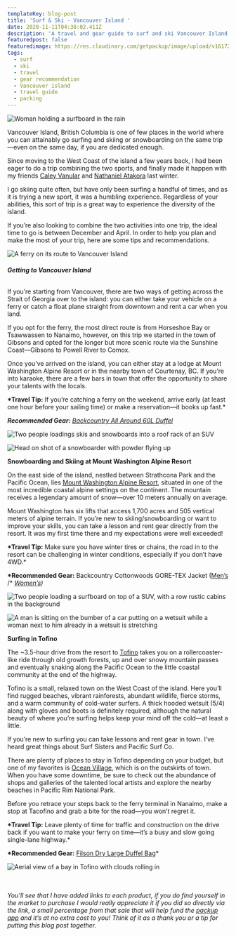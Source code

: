 ```yaml
---
templateKey: blog-post
title: 'Surf & Ski - Vancouver Island '
date: 2020-11-11T04:38:02.411Z
description: 'A travel and gear guide to surf and ski Vancouver Island, British Columbia. '
featuredpost: false
featuredimage: https://res.cloudinary.com/getpackup/image/upload/v1617244552/getpackup/vancouverisland_taylorburk_backcountry-2.jpg
tags:
  - surf
  - ski
  - travel
  - gear recommendation
  - Vancouver island
  - travel guide
  - packing
---
```


![Woman holding a surfboard in the rain](https://res.cloudinary.com/getpackup/image/upload/v1617244531/getpackup/vancouverisland_taylorburk_backcountry-12.jpg)

Vancouver Island, British Columbia is one of few places in the world where you can attainably go surfing and skiing or snowboarding on the same trip—even on the same day, if you are dedicated enough.

Since moving to the West Coast of the island a few years back, I had been eager to do a trip combining the two sports, and finally made it happen with my friends [Caley Vanular](https://www.instagram.com/caleyvanular/) and [Nathaniel Atakora](https://www.instagram.com/nathanielatakora/) last winter.

I go skiing quite often, but have only been surfing a handful of times, and as it is trying a new sport, it was a humbling experience. Regardless of your abilities, this sort of trip is a great way to experience the diversity of the island.

If you’re also looking to combine the two activities into one trip, the ideal time to go is between December and April. In order to help you plan and make the most of your trip, here are some tips and recommendations.

![A ferry on its route to Vancouver Island](https://res.cloudinary.com/getpackup/image/upload/v1617244529/getpackup/vancouverisland_taylorburk_backcountry-3.jpg)

###### **Getting to Vancouver Island**

If you’re starting from Vancouver, there are two ways of getting across the Strait of Georgia over to the island: you can either take your vehicle on a ferry or catch a float plane straight from downtown and rent a car when you land.

If you opt for the ferry, the most direct route is from Horseshoe Bay or Tsawwassen to Nanaimo, however, on this trip we started in the town of Gibsons and opted for the longer but more scenic route via the Sunshine Coast—Gibsons to Powell River to Comox.

Once you’ve arrived on the island, you can either stay at a lodge at Mount Washington Alpine Resort or in the nearby town of Courtenay, BC. If you’re into karaoke, there are a few bars in town that offer the opportunity to share your talents with the locals.

**\*Travel Tip:** If you’re catching a ferry on the weekend, arrive early (at least one hour before your sailing time) or make a reservation—it books up fast.\*

**_Recommended Gear:_** _[Backcountry All Around 60L Duffel](https://www.backcountry.com/backcountry-trekker-60l-duffel-bag?skid=BCC00E3-VET-S60L&ti=U2VhcmNoIFJlc3VsdHM6KkJhY2tjb3VudHJ5IEFsbCBBcm91bmQgNjBMIER1ZmZlbCo6MToxOipCYWNrY291bnRyeSBBbGwgQXJvdW5kIDYwTCBEdWZmZWwq)_

![Two people loadings skis and snowboards into a roof rack of an SUV](https://res.cloudinary.com/getpackup/image/upload/v1617244529/getpackup/vancouverisland_taylorburk_backcountry-8.jpg)

![Head on shot of a snowboarder with powder flying up](https://res.cloudinary.com/getpackup/image/upload/v1617244552/getpackup/vancouverisland_taylorburk_backcountry-2.jpg)

**Snowboarding and Skiing at Mount Washington Alpine Resort**

On the east side of the island, nestled between Strathcona Park and the Pacific Ocean, lies [Mount Washington Alpine Resort](https://www.mountwashington.ca/), situated in one of the most incredible coastal alpine settings on the continent. The mountain receives a legendary amount of snow—over 10 meters annually on average.

Mount Washington has six lifts that access 1,700 acres and 505 vertical meters of alpine terrain. If you’re new to skiing/snowboarding or want to improve your skills, you can take a lesson and rent gear directly from the resort. It was my first time there and my expectations were well exceeded!

**\*Travel Tip:** Make sure you have winter tires or chains, the road in to the resort can be challenging in winter conditions, especially if you don’t have 4WD.\*

**\*Recommended Gear:** Backcountry Cottonwoods GORE-TEX Jacket ([Men’s](https://www.backcountry.com/backcountry-cottonwoods-gore-tex-jacket-mens?skid=BCC00EY-PIRBK-XL&INT_ID=AP_pdp%257Cpdp_NA-NA_NA_REC-RR_REC-BCC00EY_NA_20200112&ti=QVBfcGRwfHBkcF9OQS1OQV9OQV9SRUMtUlJfUkVDLUJDQzAwRVlfTkFfMjAyMDAxMTI=) /\* _[Women’s](https://www.backcountry.com/backcountry-cottonwoods-gore-tex-jacket-womens?skid=BCC00F3-GIN-S&ti=U2VhcmNoIFJlc3VsdHM6Y290dG9ud29vZHM6MTo1OmNvdHRvbndvb2Rz))_

![Two people loading a surfboard on top of a SUV, with a row rustic cabins in the background](https://res.cloudinary.com/getpackup/image/upload/v1617244535/getpackup/vancouverisland_taylorburk_backcountry-15.jpg)

![A man is sitting on the bumber of a car putting on a wetsuit while a woman next to him already in a wetsuit is stretching](https://res.cloudinary.com/getpackup/image/upload/v1617244535/getpackup/vancouverisland_taylorburk_backcountry-11.jpg)

**Surfing in Tofino**

The ~3.5-hour drive from the resort to [Tofino](https://tourismtofino.com/) takes you on a rollercoaster-like ride through old growth forests, up and over snowy mountain passes and eventually snaking along the Pacific Ocean to the little coastal community at the end of the highway.

Tofino is a small, relaxed town on the West Coast of the island. Here you’ll find rugged beaches, vibrant rainforests, abundant wildlife, fierce storms, and a warm community of cold-water surfers. A thick hooded wetsuit (5/4) along with gloves and boots is definitely required, although the natural beauty of where you’re surfing helps keep your mind off the cold—at least a little.

If you’re new to surfing you can take lessons and rent gear in town. I’ve heard great things about Surf Sisters and Pacific Surf Co.

There are plenty of places to stay in Tofino depending on your budget, but one of my favorites is [Ocean Village](https://www.oceanvillageresort.com/), which is on the outskirts of town. When you have some downtime, be sure to check out the abundance of shops and galleries of the talented local artists and explore the nearby beaches in Pacific Rim National Park.

Before you retrace your steps back to the ferry terminal in Nanaimo, make a stop at Tacofino and grab a bite for the road—you won’t regret it.

**\*Travel Tip:** Leave plenty of time for traffic and construction on the drive back if you want to make your ferry on time—it’s a busy and slow going single-lane highway.\*

**\*Recommended Gear:** [Filson Dry Large Duffel Bag](https://www.backcountry.com/filson-large-dry-duffel?skid=FSN00DC-GN-ONESIZ&ti=U2VhcmNoIFJlc3VsdHM6Zmlsc29uIGJhZzoxOjY6Zmlsc29uIGJhZw==)\*

![Aerial view of a bay in Tofino with clouds rolling in](https://res.cloudinary.com/getpackup/image/upload/v1617244529/getpackup/vancouverisland_taylorburk_backcountry.jpg)

<br/><br/>
_You’ll see that I have added links to each product, if you do find yourself in the market to purchase I would really appreciate it if you did so directly via the link, a small percentage from that sale that will help fund the [packup app](/) and it’s at no extra cost to you! Think of it as a thank you or a tip for putting this blog post together._
